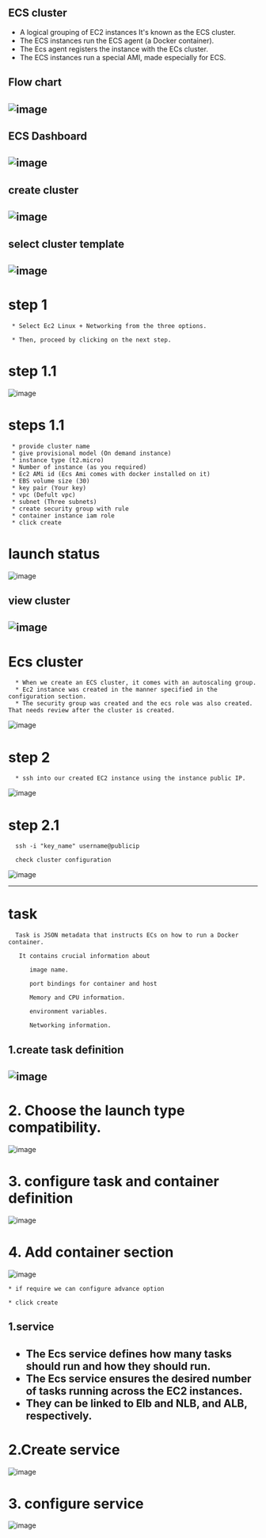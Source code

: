 <h2>  ECS cluster</h2>

 * A logical grouping of EC2 instances It's known as the ECS cluster.
 * The ECS instances run the ECS agent (a Docker container).
 * The Ecs agent registers the instance with the ECs cluster.
 * The ECS instances run a special AMI, made especially for ECS.


<h2> Flow chart <h2/>
  
  ![image](https://user-images.githubusercontent.com/42309948/146877472-30c872e8-2880-4c22-8209-cd4ff0728cdc.png)

<h2> ECS Dashboard <h2/>
  
  ![image](https://user-images.githubusercontent.com/42309948/146879171-287cc2b0-c332-4f51-a941-d8ce6a99b763.png)
  
<h2> create cluster<h2/>
  
  ![image](https://user-images.githubusercontent.com/42309948/146890436-21b11fe1-417c-40d5-b74f-bbbae7c6f22c.png)
  
<h2> select cluster template<h2/>
  
    
![image](https://user-images.githubusercontent.com/42309948/146892152-aba1905a-f95d-4ffb-9dd0-a5baf3e3baad.png)
  
#  step 1
  
     * Select Ec2 Linux + Networking from the three options.

     * Then, proceed by clicking on the next step.
  
 
 # step 1.1
  
  ![image](https://user-images.githubusercontent.com/42309948/146898507-139908ab-45f3-4426-898a-df6aac6501c0.png)

 # steps 1.1
  
     * provide cluster name
     * give provisional model (On demand instance)
     * instance type (t2.micro)
     * Number of instance (as you required)
     * Ec2 AMi id (Ecs Ami comes with docker installed on it)
     * EBS volume size (30)
     * key pair (Your key)
     * vpc (Defult vpc)
     * subnet (Three subnets)
     * create security group with rule
     * container instance iam role
     * click create
  
  
  # launch status
  
  ![image](https://user-images.githubusercontent.com/42309948/146902668-85ec8b1e-864b-4ffe-abb0-474889b6b3dc.png)
  
<h2> view cluster <h2/>
  
 ![image](https://user-images.githubusercontent.com/42309948/146908959-3bb9b007-1268-47f3-a96f-4d1c5be2999b.png)
  
  # Ecs cluster 
  
      * When we create an ECS cluster, it comes with an autoscaling group.
      * Ec2 instance was created in the manner specified in the configuration section.
      * The security group was created and the ecs role was also created. That needs review after the cluster is created.
 
  
  ![image](https://user-images.githubusercontent.com/42309948/146921911-7fcdfe86-31d3-4f2d-ae00-01340bf9ab0b.png)
  
  # step 2 
  
      * ssh into our created EC2 instance using the instance public IP.
 
  ![image](https://user-images.githubusercontent.com/42309948/146923284-405d5591-0454-4b80-8e68-73fafbe8fa6f.png)
  
  # step 2.1
  
      ssh -i "key_name" username@publicip
      
      check cluster configuration
  
  ![image](https://user-images.githubusercontent.com/42309948/146926463-7b965942-edd8-48f1-827f-865d22d5a044.png)

 -------------------------------------------------------------------------------------------------------------------     
  
 # task 
    
      Task is JSON metadata that instructs ECs on how to run a Docker container.
  
       It contains crucial information about
  
          image name.

          port bindings for container and host
 
          Memory and CPU information.

          environment variables. 
  
          Networking information.
   
      
<h2> 1.create task definition<h2/>
  
![image](https://user-images.githubusercontent.com/42309948/147020199-2a91790b-7753-4a0a-a963-221c33c74444.png)
  
  # 2. Choose the launch type compatibility.
  
    
  ![image](https://user-images.githubusercontent.com/42309948/147020710-47906d1f-02ff-4d54-8588-5df981c4377d.png)
 
  
  # 3. configure task and container definition
  
 ![image](https://user-images.githubusercontent.com/42309948/147021048-9c44fbee-be50-4a25-947c-f8d6c9c11644.png)
  
  # 4. Add container section
  
 ![image](https://user-images.githubusercontent.com/42309948/147021559-63b2b0dd-44d3-4749-ba14-13ad4138ebd6.png)
   
    * if require we can configure advance option
  
    * click create
  
<h2> 1.service <h2/>
  
   * The Ecs service defines how many tasks should run and how they should run.
   * The Ecs service ensures the desired number of tasks running across the EC2 instances.
   * They can be linked to Elb and NLB, and ALB, respectively.
  
  # 2.Create service
  
  ![image](https://user-images.githubusercontent.com/42309948/147022747-38525f1b-e181-44c3-9f2b-6b9119e7c5b9.png)
  
  # 3. configure service
  
  ![image](https://user-images.githubusercontent.com/42309948/147023082-425d1414-2018-49b3-8891-c8a806003dab.png)



  
  

  

  
  
  
  
  
  
  
                    

  
  
  
  
  
  
  

  
